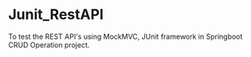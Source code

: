 # Junit_RestAPI
To test the REST API's using MockMVC, JUnit framework in Springboot CRUD Operation project.
